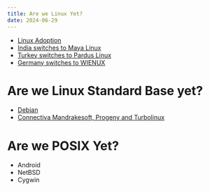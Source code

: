 ```yaml
---
title: Are we Linux Yet?
date: 2024-06-29
---
```


- [Linux Adoption](https://en.wikipedia.org/wiki/Linux_adoption)
- [India switches to Maya Linux](https://news.itsfoss.com/indian-govt-linux-windows/)
- [Turkey switches to Pardus Linux](https://fosspost.org/turkish-municipality-migration-pardus-linux-opensource/)
- [Germany switches to WIENUX](https://arstechnica.com/information-technology/2024/04/german-state-gov-ditching-windows-for-linux-30k-workers-migrating/)

# Are we Linux Standard Base yet?
- [Debian](https://www.debian.org/News/1998/19980826e)
- [Connectiva Mandrakesoft, Progeny and Turbolinux](https://linux.slashdot.org/story/23/08/12/1835204/should-there-be-an-official-version-of-linux?sdsrc=popbyskid)

# Are we POSIX Yet?
- Android
- NetBSD
- Cygwin
